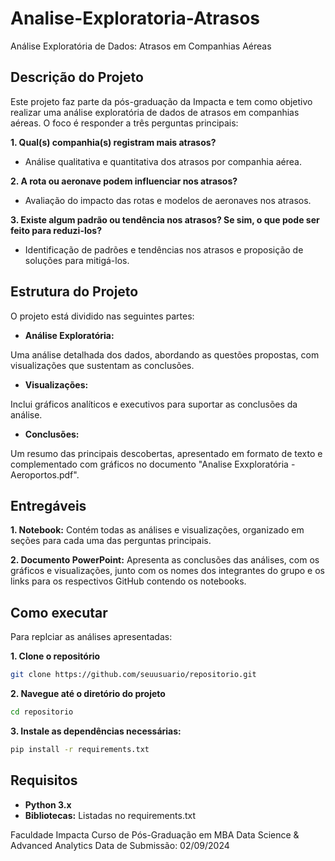 # Analise-Exploratoria-Atrasos
Análise Exploratória de Dados: Atrasos em Companhias Aéreas

## Descrição do Projeto

Este projeto faz parte da pós-graduação da Impacta e tem como objetivo realizar uma análise exploratória de dados de atrasos em companhias aéreas. O foco é responder a três perguntas principais:

**1. Qual(s) companhia(s) registram mais atrasos?**

- Análise qualitativa e quantitativa dos atrasos por companhia aérea.

**2. A rota ou aeronave podem influenciar nos atrasos?**

- Avaliação do impacto das rotas e modelos de aeronaves nos atrasos.

**3. Existe algum padrão ou tendência nos atrasos? Se sim, o que pode ser feito para reduzi-los?**

- Identificação de padrões e tendências nos atrasos e proposição de soluções para mitigá-los.

## Estrutura do Projeto
O projeto está dividido nas seguintes partes:

- **Análise Exploratória:**
  
Uma análise detalhada dos dados, abordando as questões propostas, com visualizações que sustentam as conclusões.

- **Visualizações:**

Inclui gráficos analíticos e executivos para suportar as conclusões da análise.

- **Conclusões:**

Um resumo das principais descobertas, apresentado em formato de texto e complementado com gráficos no documento "Analise Exxploratória - Aeroportos.pdf".

## Entregáveis

**1. Notebook:**
Contém todas as análises e visualizações, organizado em seções para cada uma das perguntas principais.

**2. Documento PowerPoint:**
Apresenta as conclusões das análises, com os gráficos e visualizações, junto com os nomes dos integrantes do grupo e os links para os respectivos GitHub contendo os notebooks.

## Como executar

Para replciar as análises apresentadas:

**1. Clone o repositório**

```bash
git clone https://github.com/seuusuario/repositorio.git
```

**2. Navegue até o diretório do projeto**

```bash
cd repositorio
```

**3. Instale as dependências necessárias:**

```bash
pip install -r requirements.txt
```

## Requisitos

- **Python 3.x**
- **Bibliotecas:** Listadas no requirements.txt

Faculdade Impacta
Curso de Pós-Graduação em MBA Data Science & Advanced Analytics
Data de Submissão: 02/09/2024
